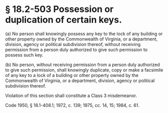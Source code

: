 # § 18.2-503 Possession or duplication of certain keys.

<p>(a) No person shall knowingly possess any key to the lock of any building or other property owned by the Commonwealth of Virginia, or a department, division, agency or political subdivision thereof, without receiving permission from a person duly authorized to give such permission to possess such key.</p><p>(b) No person, without receiving permission from a person duly authorized to give such permission, shall knowingly duplicate, copy or make a facsimile of any key to a lock of a building or other property owned by the Commonwealth of Virginia, or a department, division, agency or political subdivision thereof.</p><p>Violation of this section shall constitute a Class 3 misdemeanor.</p><p>Code 1950, § 18.1-408.1; 1972, c. 139; 1975, cc. 14, 15; 1984, c. 61.</p>